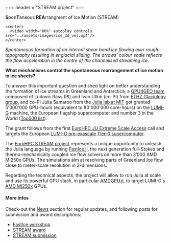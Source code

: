 +++
header = "STREAM project"
+++

**S**pon**T**aneous **REA**rrangment of ice **M**otion (STREAM)

~~~
<center>
  <video width="80%" autoplay controls src="../assets/images/ice_3d_vel.mp4"/>
</center>
~~~

_Spontaneous formation of an internal shear band ice flowing over rough topography resulting in englacial sliding. The arrows’ colour scale reflects the flow acceleration in the centre of the channelised streaming ice._

**What mechanisms control the spontaneous rearrangement of ice motion in ice sheets?**

To answer this important question and shed light on better understanding the formation of ice streams in Greenland and Antarctica, a [GPU4GEO team](/team) composed of Ludovic Räss (PI) and Ivan Utkin (co-PI) from [ETHZ Glaciology group](https://vaw.ethz.ch/en/research/glaciology/research-projects.html), and co-PI Julia Samaroo from the [Julia lab at MIT](https://julia.mit.edu) got granted 5'000'000 GPU-hours (equivalent to 80'000'000 core-hours) on the [LUMI-G](https://www.lumi-supercomputer.eu) machine, the European flagship supercomputer and number 3 in the World ([Top500 list](https://www.top500.org/lists/top500/2023/06/)).

The grant follows from the first [EuroHPC JU Extreme Scale Access](https://eurohpc-ju.europa.eu/eurohpc-ju-call-proposals-extreme-scale-access-mode-open-2022-09-28_en) call and targets the European [LUMI-G pre-exascale Tier-0 supercomputer](https://www.lumi-supercomputer.eu).

The [EuroHPC STREAM project](https://eurohpc-ju.europa.eu/access-our-supercomputers/awarded-projects/spontaneous-rearrangment-ice-motion-stream_en) represents a unique opportunity to unleash the Julia language by running [FastIce.jl](https://github.com/PTsolvers/FastIce.jl), the next generation full-Stokes and thermo-mechanically coupled ice flow solvers on more than 3’000 AMD MI250x GPUs. The simulations aim at resolving parts of Greenland ice flow close to meter-scale resolution in 3-dimensions.

Regarding the technical aspects, the project will allow to run Julia at scale and use its powerful GPU stack, in particular [AMDGPU.jl](https://github.com/JuliaGPU/AMDGPU.jl), to target LUMI-G's [AMD MI250x](https://www.amd.com/en/products/server-accelerators/instinct-mi250x) GPUs.

#### More infos
Check-out the [News](/posts) section for regular updates, and following posts for submission and award descriptions:
- [FastIce workshop](/posts/fastice-workshop/)
- [STREAM award](/posts/julia-lumi-eurohpc-awarded/)
- [STREAM submission](/posts/julia-lumi-eurohpc/)